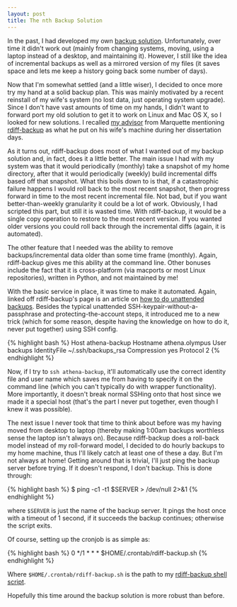 ```yaml
--- 
layout: post
title: The nth Backup Solution
---
```

In the past, I had developed my own [backup
solution](/2007/10/automatic-backups-using-cron-and-tar). Unfortunately,
over time it didn't work out (mainly from changing systems, moving, using a
laptop instead of a desktop, and maintaining it). However, I still like the
idea of incremental backups as well as a mirrored version of my files (it
saves space and lets me keep a history going back some number of days).

Now that I'm somewhat settled (and a little wiser), I decided to once more
try my hand at a solid backup plan. This was mainly motivated by a recent
reinstall of my wife's system (no lost data, just operating system
upgrade). Since I don't have vast amounts of time on my hands, I didn't
want to forward port my old solution to get it to work on Linux and Mac OS
X, so I looked for new solutions. I recalled [my
advisor](http://www.mscs.mu.edu/~brylow/) from Marquette mentioning
[rdiff-backup](http://rdiff-backup.nongnu.org/) as what he put on his
wife's machine during her dissertation days.

As it turns out, rdiff-backup does most of what I wanted out of my backup
solution and, in fact, does it a little better. The main issue I had with
my system was that it would periodically (monthly) take a snapshot of my
home directory, after that it would periodically (weekly) build incremental
diffs based off that snapshot. What this boils down to is that, if a
catastrophic failure happens I would roll back to the most recent snapshot,
then progress forward in time to the most recent incremental file. Not bad,
but if you want better-than-weekly granularity it could be a lot of work.
Obviously, I had scripted this part, but still it is wasted time. With
rdiff-backup, it would be a single copy operation to restore to the most
recent version. If you wanted older versions you could roll back through
the incremental diffs (again, it is automated).

The other feature that I needed was the ability to remove
backups/incremental data older than some time frame (monthly). Again,
rdiff-backup gives me this ability at the command line. Other bonuses
include the fact that it is cross-platform (via macports or most Linux
repositories), written in Python, and not maintained by me!

With the basic service in place, it was time to make it automated. Again,
linked off rdiff-backup's page is an article on [how to do unattended
backups](http://arctic.org/~dean/rdiff-backup/unattended.html). Besides the
typical unattended SSH-keypair-without-a-passphrase and
protecting-the-account steps, it introduced me to a new trick (which for
some reason, despite having the knowledge on how to do it, never put
together) using SSH config.

{% highlight bash %}
Host athena-backup
	Hostname athena.olympus
	User backups
	IdentityFile ~/.ssh/backups_rsa
	Compression yes
	Protocol 2
{% endhighlight %}

Now, if I try to `ssh athena-backup`, it'll automatically use
the correct identity file and user name which saves me from having to
specify it on the command line (which you can't typically do with wrapper
functionality). More importantly, it doesn't break normal SSHing onto that
host since we made it a special host (that's the part I never put together,
even though I knew it was possible).

The next issue I never took that time to think about before was my having
moved from desktop to laptop (thereby making 1:00am backups worthless sense
the laptop isn't always on). Because rdiff-backup does a roll-back model
instead of my roll-forward model, I decided to do hourly backups to my home
machine, thus I'll likely catch at least one of these a day. But I'm not
always at home! Getting around that is trivial, I'll just ping the backup
server before trying. If it doesn't respond, I don't backup.  This is done
through:

{% highlight bash %}
$ ping -c1 -t1 $SERVER > /dev/null 2>&1
{% endhighlight %}

where `$SERVER` is just the name of the backup server. It pings
the host once with a timeout of 1 second, if it succeeds the backup
continues; otherwise the script exits.

Of course, setting up the cronjob is as simple as:

{% highlight bash %}
0 */1 * * * $HOME/.crontab/rdiff-backup.sh
{% endhighlight %}

Where `$HOME/.crontab/rdiff-backup.sh` is the path to my [rdiff-backup
shell script](http://dev.beyond-syntax.com/scripts/rdiff-backup.sh).

Hopefully this time around the backup solution is more robust than before.

